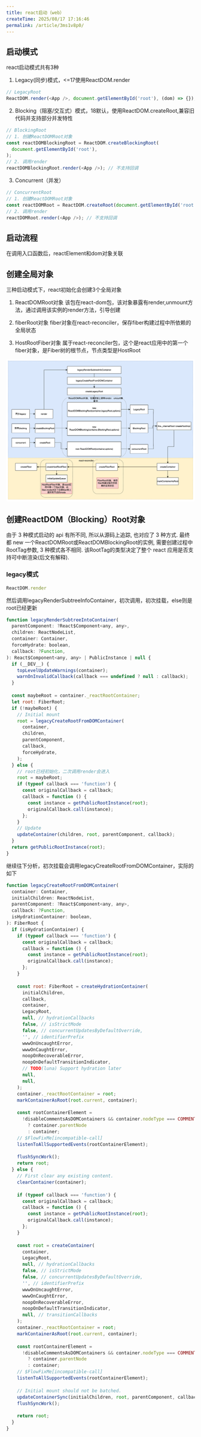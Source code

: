 ```yaml
---
title: react启动（web）
createTime: 2025/08/17 17:16:46
permalink: /article/3ms1v8p0/
---
```

## 启动模式
react启动模式共有3种

1. Legacy(同步)模式，<=17使用ReactDOM.render
```js
// LegacyRoot
ReactDOM.render(<App />, document.getElementById('root'), (dom) => {}); // 支持callback回调, 参数是一个dom对象
```
2. Blocking（阻塞/交互式）模式，18默认，使用ReactDOM.createRoot,兼容旧代码并支持部分并发特性
```js
// BlockingRoot
// 1. 创建ReactDOMRoot对象
const reactDOMBlockingRoot = ReactDOM.createBlockingRoot(
  document.getElementById('root'),
);
// 2. 调用render
reactDOMBlockingRoot.render(<App />); // 不支持回调
```
3. Concurrent（并发）
```js
// ConcurrentRoot
// 1. 创建ReactDOMRoot对象
const reactDOMRoot = ReactDOM.createRoot(document.getElementById('root'));
// 2. 调用render
reactDOMRoot.render(<App />); // 不支持回调
```

## 启动流程
在调用入口函数后，reactElement和dom对象关联

## 创建全局对象
三种启动模式下，react初始化会创建3个全局对象
1. ReactDOMRoot对象
该包在react-dom包，该对象暴露有render,unmount方法，通过调用该实例的render方法，引导创建

2. fiberRoot对象
fiber对象在react-reconciler，保存fiber构建过程中所依赖的全局状态

3. HostRootFiber对象
属于react-reconciler包，这个是react应用中的第一个fiber对象，是Fiber树的根节点，节点类型是HostRoot


![alt text](./img/全局对象创建流程.png)

## 创建ReactDOM（Blocking）Root对象
由于 3 种模式启动的 api 有所不同, 所以从源码上追踪, 也对应了 3 种方式. 最终都 new 一个ReactDOMRoot或ReactDOMBlockingRoot的实例, 需要创建过程中RootTag参数, 3 种模式各不相同. 该RootTag的类型决定了整个 react 应用是否支持可中断渲染(后文有解释).

### legacy模式
```js
ReactDOM.render
```
然后调用legacyRenderSubtreeInfoContainer，初次调用，初次挂载，else则是root已经更新
```js
function legacyRenderSubtreeIntoContainer(
  parentComponent: ?React$Component<any, any>,
  children: ReactNodeList,
  container: Container,
  forceHydrate: boolean,
  callback: ?Function,
): React$Component<any, any> | PublicInstance | null {
  if (__DEV__) {
    topLevelUpdateWarnings(container);
    warnOnInvalidCallback(callback === undefined ? null : callback);
  }

  const maybeRoot = container._reactRootContainer;
  let root: FiberRoot;
  if (!maybeRoot) {
    // Initial mount
    root = legacyCreateRootFromDOMContainer(
      container,
      children,
      parentComponent,
      callback,
      forceHydrate,
    );
  } else {
    // root已经初始化，二次调用render会进入
    root = maybeRoot;
    if (typeof callback === 'function') {
      const originalCallback = callback;
      callback = function () {
        const instance = getPublicRootInstance(root);
        originalCallback.call(instance);
      };
    }
    // Update
    updateContainer(children, root, parentComponent, callback);
  }
  return getPublicRootInstance(root);
}
```
继续往下分析，初次挂载会调用legacyCreateRootFromDOMContainer，实际的如下
```js
function legacyCreateRootFromDOMContainer(
  container: Container,
  initialChildren: ReactNodeList,
  parentComponent: ?React$Component<any, any>,
  callback: ?Function,
  isHydrationContainer: boolean,
): FiberRoot {
  if (isHydrationContainer) {
    if (typeof callback === 'function') {
      const originalCallback = callback;
      callback = function () {
        const instance = getPublicRootInstance(root);
        originalCallback.call(instance);
      };
    }

    const root: FiberRoot = createHydrationContainer(
      initialChildren,
      callback,
      container,
      LegacyRoot,
      null, // hydrationCallbacks
      false, // isStrictMode
      false, // concurrentUpdatesByDefaultOverride,
      '', // identifierPrefix
      wwwOnUncaughtError,
      wwwOnCaughtError,
      noopOnRecoverableError,
      noopOnDefaultTransitionIndicator,
      // TODO(luna) Support hydration later
      null,
      null,
    );
    container._reactRootContainer = root;
    markContainerAsRoot(root.current, container);

    const rootContainerElement =
      !disableCommentsAsDOMContainers && container.nodeType === COMMENT_NODE
        ? container.parentNode
        : container;
    // $FlowFixMe[incompatible-call]
    listenToAllSupportedEvents(rootContainerElement);

    flushSyncWork();
    return root;
  } else {
    // First clear any existing content.
    clearContainer(container);

    if (typeof callback === 'function') {
      const originalCallback = callback;
      callback = function () {
        const instance = getPublicRootInstance(root);
        originalCallback.call(instance);
      };
    }

    const root = createContainer(
      container,
      LegacyRoot,
      null, // hydrationCallbacks
      false, // isStrictMode
      false, // concurrentUpdatesByDefaultOverride,
      '', // identifierPrefix
      wwwOnUncaughtError,
      wwwOnCaughtError,
      noopOnRecoverableError,
      noopOnDefaultTransitionIndicator,
      null, // transitionCallbacks
    );
    container._reactRootContainer = root;
    markContainerAsRoot(root.current, container);

    const rootContainerElement =
      !disableCommentsAsDOMContainers && container.nodeType === COMMENT_NODE
        ? container.parentNode
        : container;
    // $FlowFixMe[incompatible-call]
    listenToAllSupportedEvents(rootContainerElement);

    // Initial mount should not be batched.
    updateContainerSync(initialChildren, root, parentComponent, callback);
    flushSyncWork();

    return root;
  }
}
```